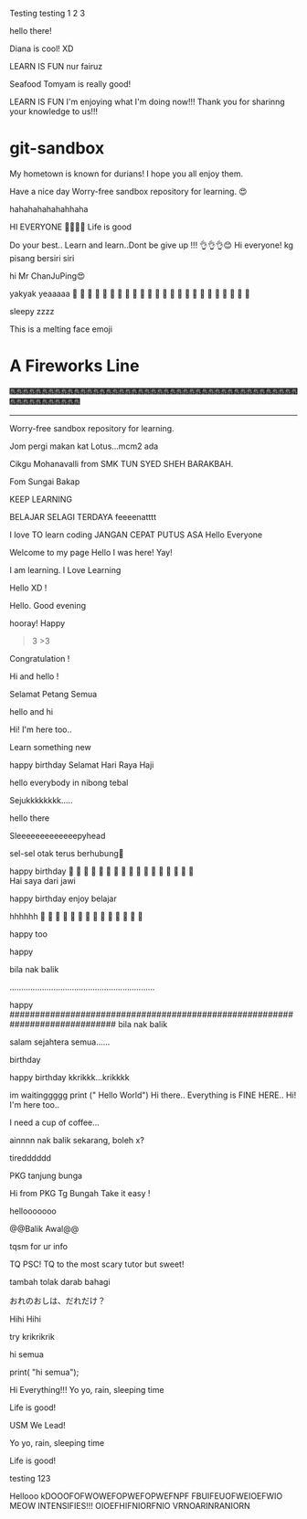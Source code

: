 Testing testing 1 2 3

hello there!

Diana is cool! XD

LEARN IS FUN
nur fairuz

Seafood Tomyam is really good!


LEARN IS FUN
I'm enjoying what I'm doing now!!!
Thank you for sharinng your knowledge to us!!!
# git-sandbox

My hometown is known for durians! I hope you all enjoy them.

Have a nice day 
Worry-free sandbox repository for learning.
😍

hahahahahahahhaha

HI EVERYONE  🤩🤩🤩🤩
Life is good

Do your best.. Learn and learn..Dont be give up !!! 👌👌👌😊
Hi everyone!
kg pisang bersiri siri

hi Mr ChanJuPing😍

yakyak yeaaaaa
 🤣  🤣  🤣  🤣  🤣  🤣  🤣  🤣  🤣  🤣  🤣  🤣  🤣  🤣  🤣  🤣  🤣  🤣  🤣  🤣  🤣  🤣  🤣  🤣 

sleepy zzzz

This is a melting face emoji

# A Fireworks Line

🎆🎆🎆🎆🎆🎆🎆🎆🎆🎆🎆🎆🎆🎆🎆🎆🎆🎆🎆🎆🎆🎆🎆🎆🎆🎆🎆🎆🎆🎆🎆🎆🎆🎆🎆🎆🎆🎆🎆🎆🎆🎆🎆🎆🎆🎆🎆🎆🎆🎆🎆🎆🎆🎆🎆🎆

---

Worry-free sandbox repository for learning.

Jom pergi makan kat Lotus...mcm2 ada

Cikgu Mohanavalli from SMK TUN SYED SHEH BARAKBAH.

Fom Sungai Bakap

KEEP LEARNING

BELAJAR SELAGI TERDAYA
feeeenatttt

I love TO learn coding
JANGAN CEPAT PUTUS ASA
Hello Everyone

Welcome to my page
Hello
I was here! Yay!

I am learning.
I Love Learning

Hello XD !

Hello. Good evening

hooray!
Happy

>3 >3

Congratulation !

Hi and hello !

Selamat Petang Semua

hello and hi

Hi! I'm here too..

Learn something new

happy birthday
Selamat Hari Raya Haji

hello everybody in nibong tebal

Sejukkkkkkkk.....

hello there

Sleeeeeeeeeeeeepyhead

sel-sel otak terus berhubung🤣

happy birthday
 🤣  🤣  🤣  🤣  🤣  🤣  🤣  🤣  🤣  🤣  🤣  🤣  🤣  🤣  🤣  🤣  🤣  
Hai saya dari jawi


happy birthday
enjoy belajar

hhhhhh
 🤣  🤣  🤣  🤣  🤣  🤣  🤣  🤣  🤣  🤣  🤣  🤣  🤣  🤣 

happy too

happy 

bila nak balik


...............................................................


happy 
#############################################################################
bila nak balik

salam sejahtera semua......

birthday

happy birthday
kkrikkk...krikkkk

im waitinggggg
print (" Hello World")
Hi there.. Everything is FINE HERE.. 
Hi! I'm here too..

I need a cup of coffee...

ainnnn
nak balik sekarang, boleh x?

tiredddddd

PKG tanjung bunga

Hi from PKG Tg Bungah
Take it easy !

hellooooooo

@@Balik Awal@@

tqsm for ur info

TQ PSC! TQ to the most scary tutor but sweet!

tambah tolak darab bahagi

おれのおしは、だれだけ？

Hihi 
Hihi

try
krikrikrik

hi semua

print( "hi semua");

Hi Everything!!!
Yo yo, rain, sleeping time

Life is good!

USM We Lead!

Yo yo, rain, sleeping time

Life is good!

testing 123

Hellooo
kDOOOFOFWOWEFOPWEFOPWEFNPF
FBUIFEUOFWEIOEFWIO
MEOW INTENSIFIES!!!
OIOEFHIFNIORFNIO
VRNOARINRANIORN
